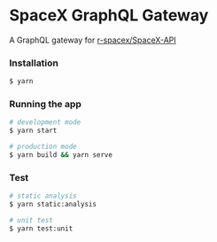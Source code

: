 # SpaceX GraphQL Gateway

A GraphQL gateway for [r-spacex/SpaceX-API](https://github.com/r-spacex/SpaceX-API)

### Installation

```bash
$ yarn
```

### Running the app

```bash
# development mode
$ yarn start

# production mode
$ yarn build && yarn serve
```

### Test

```bash
# static analysis
$ yarn static:analysis

# unit test
$ yarn test:unit
```
